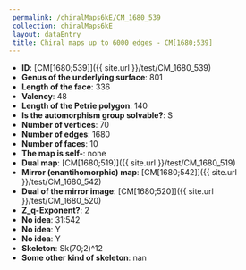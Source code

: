 ```yaml
--- 
 permalink: /chiralMaps6kE/CM_1680_539 
 collection: chiralMaps6kE
 layout: dataEntry
 title: Chiral maps up to 6000 edges - CM[1680;539]
---
```


- **ID**: [CM[1680;539]]({{ site.url }}/test/CM_1680_539)
- **Genus of the underlying surface**: 801
- **Length of the face**: 336
- **Valency**: 48
- **Length of the Petrie polygon**: 140
- **Is the automorphism group solvable?**: S
- **Number of vertices**: 70
- **Number of edges**: 1680
- **Number of faces**: 10
- **The map is self-**: none
- **Dual map**: [CM[1680;519]]({{ site.url }}/test/CM_1680_519)
- **Mirror (enantihomorphic) map**: [CM[1680;542]]({{ site.url }}/test/CM_1680_542)
- **Dual of the mirror image**: [CM[1680;520]]({{ site.url }}/test/CM_1680_520)
- **Z_q-Exponent?**: 2
- **No idea**:  31:542
- **No idea**: Y
- **No idea**: Y
- **Skeleton**: Sk(70;2)^12
- **Some other kind of skeleton**: nan

